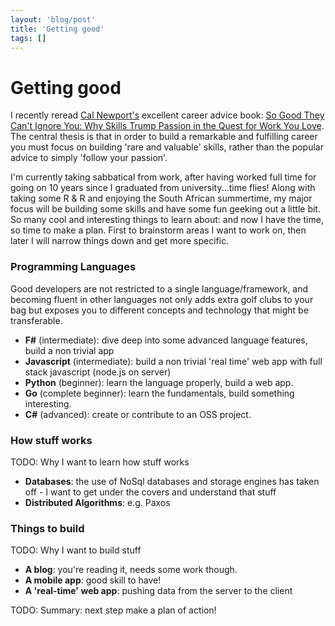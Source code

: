 ```yaml
---
layout: 'blog/post'
title: 'Getting good'
tags: []
---
```


# Getting good

I recently reread <a href="http://calnewport.com/blog/" target="_blank">Cal Newport's</a> excellent career advice book: <a href="http://www.goodreads.com/book/show/13525945-so-good-they-can-t-ignore-you" target="_blank">So Good They Can't Ignore You: Why Skills Trump Passion in the Quest for Work You Love</a>. The central thesis is that in order to build a remarkable and fulfilling career you must focus on building 'rare and valuable' skills, rather than the popular advice to simply 'follow your passion'.

I'm currently taking sabbatical from work, after having worked full time for going on 10 years since I graduated from university...time flies! Along with taking some R & R and enjoying the South African summertime, my major focus will be building some skills and have some fun geeking out a little bit. So many cool and interesting things to learn about: and now I have the time, so time to make a plan. First to brainstorm areas I want to work on, then later I will narrow things down and get more specific.

### Programming Languages

Good developers are not restricted to a single language/framework, and becoming fluent in other languages not only adds extra golf clubs to your bag but exposes you to different concepts and technology that might be transferable.

- **F#** (intermediate): dive deep into some advanced language features, build a non trivial app
- **Javascript** (intermediate): build a non trivial 'real time' web app with full stack javascript (node.js on server)
- **Python** (beginner): learn the language properly, build a web app.
- **Go** (complete beginner): learn the fundamentals, build something interesting.
- **C#** (advanced): create or contribute to an OSS project.

### How stuff works

TODO: Why I want to learn how stuff works

- **Databases**: the use of NoSql databases and storage engines has taken off - I want to get under the covers and understand that stuff
- **Distributed Algorithms**: e.g. Paxos

### Things to build

TODO: Why I want to build stuff

- **A blog**: you're reading it, needs some work though.
- **A mobile app**: good skill to have!
- **A 'real-time' web app**: pushing data from the server to the client

TODO: Summary: next step make a plan of action!